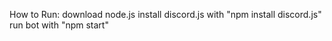 How to Run:
download node.js
install discord.js with "npm install discord.js"
run bot with "npm start"
